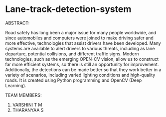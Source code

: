 # Lane-track-detection-system

ABSTRACT:

Road safety has long been a major issue for many people worldwide, and since automobiles and computers were joined to make driving safer and more effective, technologies that assist drivers have been developed. Many systems are available to alert drivers to various threats, including as lane departure, potential collisions, and different traffic signs. Modern technologies, such as the emerging OPEN-CV vision, allow us to construct far more efficient systems, so there is still an opportunity for improvement. Additionally, the detections can be made better so that they work better in a variety of scenarios, including varied lighting conditions and high-quality roads.
It is created using Python programming and OpenCV (Deep Learning).

TEAM MEMBERS:
1) VARSHINI T M
2) THARANYAA S
